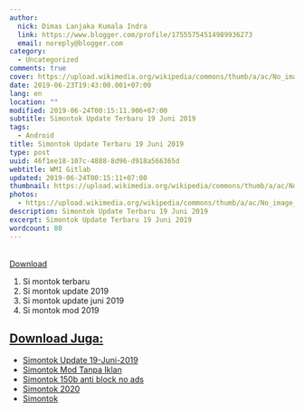 ```yaml
---
author:
  nick: Dimas Lanjaka Kumala Indra
  link: https://www.blogger.com/profile/17555754514989936273
  email: noreply@blogger.com
category:
  - Uncategorized
comments: true
cover: https://upload.wikimedia.org/wikipedia/commons/thumb/a/ac/No_image_available.svg/2048px-No_image_available.svg.png
date: 2019-06-23T19:43:00.001+07:00
lang: en
location: ""
modified: 2019-06-24T00:15:11.906+07:00
subtitle: Simontok Update Terbaru 19 Juni 2019
tags:
  - Android
title: Simontok Update Terbaru 19 Juni 2019
type: post
uuid: 46f1ee18-107c-4888-8d96-d918a566365d
webtitle: WMI Gitlab
updated: 2019-06-24T00:15:11+07:00
thumbnail: https://upload.wikimedia.org/wikipedia/commons/thumb/a/ac/No_image_available.svg/2048px-No_image_available.svg.png
photos:
  - https://upload.wikimedia.org/wikipedia/commons/thumb/a/ac/No_image_available.svg/2048px-No_image_available.svg.png
description: Simontok Update Terbaru 19 Juni 2019
excerpt: Simontok Update Terbaru 19 Juni 2019
wordcount: 80
---
```


<div dir="ltr" style="text-align: left;" trbidi="on"><br></div><a href="https://www9.zippyshare.com/v/cKn836NK/file.html " class="button btn" rel="noopener noreferer nofollow">Download <i class="fa fa-download"></i></a><br><div><ol> <li>Si montok terbaru</li> <li>Si montok update 2019</li> <li>Si montok update juni 2019</li> <li>Si montok mod 2019</li></ol></div>
<h2 id="download-juga" tabindex="-1"><a class="header-anchor" href="#download-juga">Download Juga:</a></h2>
<ul>
<li><a href="/2019/06/simontok-update-terbaru-19-juni-2019.html">Simontok Update 19-Juni-2019</a></li>
<li><a href="/2018/11/download-simontok-mod-no-ads-tanpa-iklan.html">Simontok Mod Tanpa Iklan</a></li>
<li><a href="/2019/07/si-montok-150b-anti-block-no-ads.html">Simontok 150b anti block no ads</a></li>
<li><a href="https://sfile.mobi/1wLSds1DBW3">Simontok 2020</a></li>
<li><a href="https://sfile.mobi/7vXO7p3V6MG">Simontok</a></li>
</ul>
